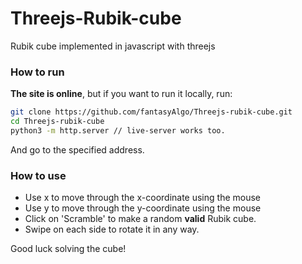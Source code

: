 # Threejs-Rubik-cube
Rubik cube implemented in javascript with threejs <br>
### How to run
**The site is online**, but if you want to run it locally, run:
```bash
git clone https://github.com/fantasyAlgo/Threejs-rubik-cube.git
cd Threejs-rubik-cube
python3 -m http.server // live-server works too.
```
And go to the specified address.
### How to use
- Use x to move through the x-coordinate using the mouse
- Use y to move through the y-coordinate using the mouse
- Click on 'Scramble' to make a random **valid** Rubik cube.
- Swipe on each side to rotate it in any way.

Good luck solving the cube!
